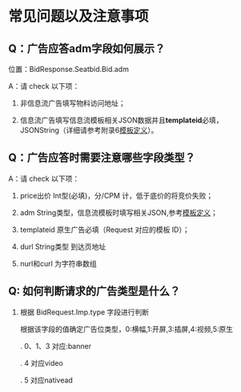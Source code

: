 # 常见问题以及注意事项

## Q：广告应答adm字段如何展示？

位置：BidResponse.Seatbid.Bid.adm

A：请 check 以下项：

1. 非信息流广告填写物料访问地址；

2. 信息流广告填写信息流模板相关JSON数据并且**templateid**必填，JSONString（详细请参考附录6[模板定义](template.md)）。 

## Q：广告应答时需要注意哪些字段类型？

A：请 check 以下项：

1. price出价  Int型(必填)，分/CPM 计，低于底价的将竞价失败；

2. adm  String类型，信息流模板时填写相关JSON,参考[模板定义](template.md)；

3. templateid 原生广告必填（Request 对应的模板 ID）； 

4. durl       String类型 到达页地址

5. nurl和curl  为字符串数组

## Q: 如何判断请求的广告类型是什么？

1. 根据 BidRequest.Imp.type 字段进行判断

   根据该字段的值确定广告位类型，0:横幅,1:开屏,3:插屏,4:视频,5:原生
   
    . 0、1、3 对应:banner
    
    . 4 对应video
    
    . 5 对应nativead
